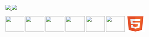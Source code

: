 <div align="">
  <a href="https://github.com/rcruz233">
    <img height="145em" src="https://github-readme-stats.vercel.app/api?username=rcruz233&count_private=true&include_all_commits=true&show_icons=true&theme=dark&hide_border=false&show_owner=true"/>
    <img height="145em" src="https://github-readme-stats.vercel.app/api/top-langs/?username=rcruz233&theme=dark&hide_border=false&&layout=compact"/>
  </a>
</div>
<div style="display: inline_block"><br>
  <img align="center" height="50" width="60" src="https://cdn.jsdelivr.net/gh/devicons/devicon/icons/python/python-original.svg" />
  <img align="center" height="50" width="60" src="https://cdn.jsdelivr.net/gh/devicons/devicon/icons/git/git-original.svg" />
  <img align="center" height="50" width="60" src="https://cdn.jsdelivr.net/gh/devicons/devicon/icons/linux/linux-original.svg" />
  <img align="center" height="50" width="60" src="https://cdn.jsdelivr.net/gh/devicons/devicon@latest/icons/docker/docker-original-wordmark.svg" />
  <img align="center" height="50" width="60" src="https://cdn.jsdelivr.net/gh/devicons/devicon@latest/icons/django/django-plain.svg" />
  <img align="center" height="50" width="60" src="https://cdn.jsdelivr.net/gh/devicons/devicon@latest/icons/tailwindcss/tailwindcss-original.svg" />
  <img align="center" height="50" width="60" src="https://raw.githubusercontent.com/devicons/devicon/master/icons/html5/html5-original.svg">
</div>

